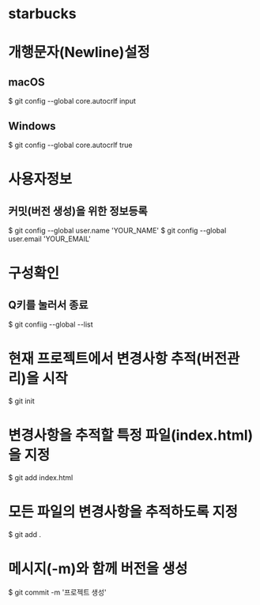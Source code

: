 # starbucks

# 개행문자(Newline)설정
## macOS
$ git config --global core.autocrlf input

## Windows
$ git config --global core.autocrlf true

# 사용자정보
## 커밋(버전 생성)을 위한 정보등록
$ git config --global user.name 'YOUR_NAME'
$ git config --global user.email 'YOUR_EMAIL'

# 구성확인
## Q키를 눌러서 종료
$ git confiig --global --list

# 현재 프로젝트에서 변경사항 추적(버전관리)을 시작
$ git init

# 변경사항을 추적할 특정 파일(index.html)을 지정
$ git add index.html

# 모든 파일의 변경사항을 추적하도록 지정
$ git add .

# 메시지(-m)와 함께 버전을 생성
$ git commit -m '프로젝트 생성'

# 

